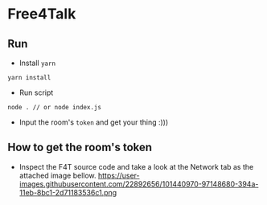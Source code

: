 # Free4Talk
## Run
- Install `yarn`
```
yarn install
```
- Run script
```
node . // or node index.js
```
- Input the room's `token` and get your thing :)))
## How to get the room's token
- Inspect the F4T source code and take a look at the Network tab as the attached image bellow.
https://user-images.githubusercontent.com/22892656/101440970-97148680-394a-11eb-8bc1-2d71183536c1.png

